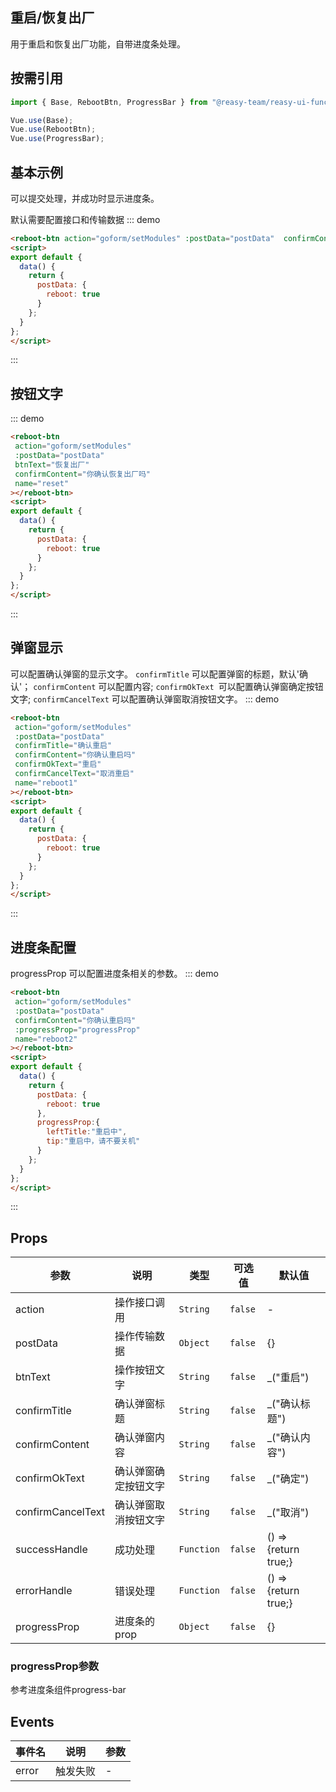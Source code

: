 
## 重启/恢复出厂
用于重启和恢复出厂功能，自带进度条处理。


## 按需引用

```js
import { Base, RebootBtn, ProgressBar } from "@reasy-team/reasy-ui-function";

Vue.use(Base);
Vue.use(RebootBtn);
Vue.use(ProgressBar);
```

## 基本示例

可以提交处理，并成功时显示进度条。

默认需要配置接口和传输数据
::: demo
``` html
<reboot-btn action="goform/setModules" :postData="postData"  confirmContent="你确认重启吗" name="reboot"></reboot-btn>
<script>
export default {
  data() {
    return {
      postData: {
        reboot: true
      }
    };
  }
};
</script>
```
:::

## 按钮文字
::: demo
``` html
<reboot-btn 
 action="goform/setModules" 
 :postData="postData"
 btnText="恢复出厂"
 confirmContent="你确认恢复出厂吗"
 name="reset"
></reboot-btn>
<script>
export default {
  data() {
    return {
      postData: {
        reboot: true
      }
    };
  }
};
</script>
```
:::

## 弹窗显示
可以配置确认弹窗的显示文字。
`confirmTitle` 可以配置弹窗的标题，默认'确认'；
`confirmContent` 可以配置内容;
`confirmOkText `可以配置确认弹窗确定按钮文字;
`confirmCancelText` 可以配置确认弹窗取消按钮文字。
::: demo
``` html
<reboot-btn 
 action="goform/setModules" 
 :postData="postData"
 confirmTitle="确认重启"
 confirmContent="你确认重启吗"
 confirmOkText="重启"
 confirmCancelText="取消重启"
 name="reboot1"
></reboot-btn>
<script>
export default {
  data() {
    return {
      postData: {
        reboot: true
      }
    };
  }
};
</script>
```
:::

## 进度条配置
progressProp 可以配置进度条相关的参数。
::: demo
``` html
<reboot-btn 
 action="goform/setModules" 
 :postData="postData"
 confirmContent="你确认重启吗"
 :progressProp="progressProp"
 name="reboot2"
></reboot-btn>
<script>
export default {
  data() {
    return {
      postData: {
        reboot: true
      },
      progressProp:{
        leftTitle:"重启中",
        tip:"重启中，请不要关机"
      }
    };
  }
};
</script>
```
:::

## Props

| 参数              | 说明                 | 类型       | 可选值  | 默认值               |
| ----------------- | -------------------- | ---------- | ------- | -------------------- |
| action            | 操作接口调用         | `String`   | `false` | -                    |
| postData          | 操作传输数据         | `Object`   | `false` | {}                   |
| btnText           | 操作按钮文字         | `String`   | `false` | _("重启")            |
| confirmTitle      | 确认弹窗标题         | `String`   | `false` | _("确认标题")        |
| confirmContent    | 确认弹窗内容         | `String`   | `false` | _("确认内容")        |
| confirmOkText     | 确认弹窗确定按钮文字 | `String`   | `false` | _("确定")            |
| confirmCancelText | 确认弹窗取消按钮文字 | `String`   | `false` | _("取消")            |
| successHandle     | 成功处理             | `Function` | `false` | () => {return true;} |
| errorHandle       | 错误处理             | `Function` | `false` | () => {return true;} |
| progressProp      | 进度条的prop         | `Object`   | `false` | {}                   |

### progressProp参数

参考进度条组件progress-bar

## Events

| 事件名 | 说明     | 参数 |
| ------ | -------- | ---- |
| error  | 触发失败 | -    |